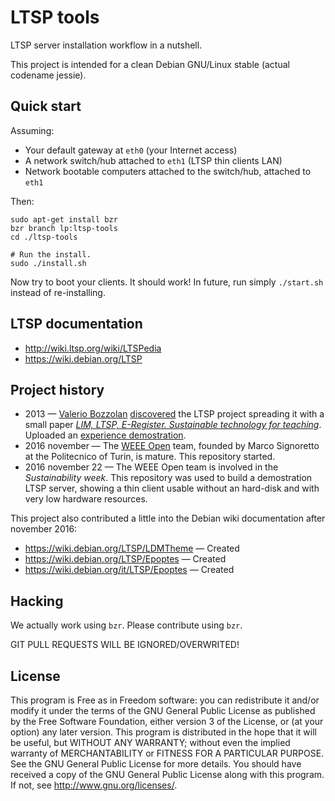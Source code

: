 # LTSP tools
LTSP server installation workflow in a nutshell.

This project is intended for a clean Debian GNU/Linux stable (actual codename jessie).

## Quick start
Assuming:
* Your default gateway at `eth0` (your Internet access)
* A network switch/hub attached to `eth1` (LTSP thin clients LAN)
* Network bootable computers attached to the switch/hub, attached to `eth1`

Then:

    sudo apt-get install bzr
    bzr branch lp:ltsp-tools
    cd ./ltsp-tools

    # Run the install.
    sudo ./install.sh

Now try to boot your clients. It should work! In future, run simply `./start.sh` instead of re-installing.

## LTSP documentation
* http://wiki.ltsp.org/wiki/LTSPedia
* https://wiki.debian.org/LTSP

## Project history
* 2013 — [Valerio Bozzolan](https://boz.reyboz.it) [discovered](http://www.ltsp.org/stories/viewstory/?story_id=470&secret=f42d2c) the LTSP project spreading it with a small paper *[LIM, LTSP, E-Register. Sustainable technology for teaching](https://boz.reyboz.it/content/tesina-2013-14-itis-avogadro-valerio-bozzolan.pdf)*. Uploaded an [experience demostration](https://www.youtube.com/watch?v=ycG6GqKnkSA).
* 2016 november — The [WEEE Open](http://weeeopen.eu) team, founded by Marco Signoretto at the Politecnico of Turin, is mature. This repository started.
* 2016 november 22  — The WEEE Open team is involved in the *Sustainability week*. This repository was used to build a demostration LTSP server, showing a thin client usable without an hard-disk and with very low hardware resources.

This project also contributed a little into the Debian wiki documentation after november 2016:
* https://wiki.debian.org/LTSP/LDMTheme — Created
* https://wiki.debian.org/LTSP/Epoptes — Created
* https://wiki.debian.org/it/LTSP/Epoptes — Created

## Hacking
We actually work using `bzr`. Please contribute using `bzr`.

GIT PULL REQUESTS WILL BE IGNORED/OVERWRITED!

## License
This program is Free as in Freedom software: you can redistribute it and/or modify it under the terms of the GNU General Public License as published by the Free Software Foundation, either version 3 of the License, or (at your option) any later version.
This program is distributed in the hope that it will be useful, but WITHOUT ANY WARRANTY; without even the implied warranty of MERCHANTABILITY or FITNESS FOR A PARTICULAR PURPOSE. See the GNU General Public License for more details.
You should have received a copy of the GNU General Public License along with this program. If not, see <http://www.gnu.org/licenses/>.

